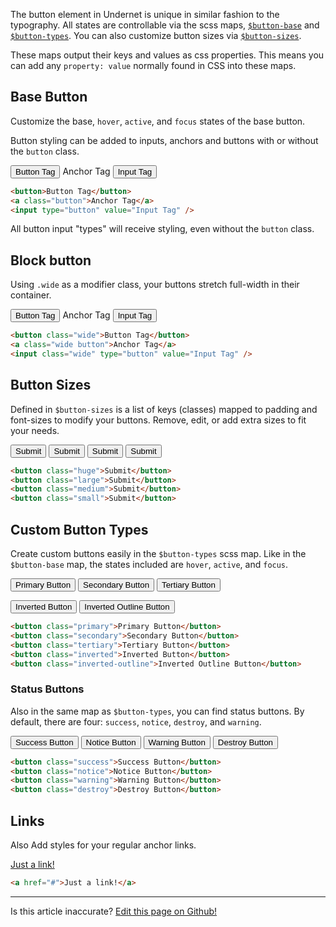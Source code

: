 The button element in Undernet is unique in similar fashion to the typography. All states are controllable via the scss maps, [`$button-base`](/docs/elements/buttons#base-button) and [`$button-types`](/docs/elements/buttons#custom-button-types). You can also customize button sizes via [`$button-sizes`](/docs/elements/buttons#button-sizes).

These maps output their keys and values as css properties. This means you can add any `property: value` normally found in CSS into these maps.

## Base Button

Customize the base, `hover`, `active`, and `focus` states of the base button.

Button styling can be added to inputs, anchors and buttons with or without the `button` class.

<button>Button Tag</button>
<a class="button">Anchor Tag</a>
<input type="button" value="Input Tag" />

```html
<button>Button Tag</button>
<a class="button">Anchor Tag</a>
<input type="button" value="Input Tag" />
```

All button input "types" will receive styling, even without the `button` class.

## Block button

Using `.wide` as a modifier class, your buttons stretch full-width in their container.

<button class="wide">Button Tag</button>
<a class="wide button">Anchor Tag</a>
<input class="wide" type="button" value="Input Tag" />

```html
<button class="wide">Button Tag</button>
<a class="wide button">Anchor Tag</a>
<input class="wide" type="button" value="Input Tag" />
```

## Button Sizes

Defined in `$button-sizes` is a list of keys (classes) mapped to padding and font-sizes to modify your buttons. Remove, edit, or add extra sizes to fit your needs.

<button class="huge">Submit</button>
<button class="large">Submit</button>
<button class="medium">Submit</button>
<button class="small">Submit</button>

```html
<button class="huge">Submit</button>
<button class="large">Submit</button>
<button class="medium">Submit</button>
<button class="small">Submit</button>
```

## Custom Button Types

Create custom buttons easily in the `$button-types` scss map. Like in the `$button-base` map, the states included are `hover`, `active`, and `focus`.

<button class="primary">Primary Button</button>
<button class="secondary">Secondary Button</button>
<button class="tertiary">Tertiary Button</button>

<p>
  <div class="inverted-bg">
    <button class="inverted">Inverted Button</button>
    <button class="inverted-outline">Inverted Outline Button</button>
  </div>
</p>

```html
<button class="primary">Primary Button</button>
<button class="secondary">Secondary Button</button>
<button class="tertiary">Tertiary Button</button>
<button class="inverted">Inverted Button</button>
<button class="inverted-outline">Inverted Outline Button</button>
```

### Status Buttons

Also in the same map as `$button-types`, you can find status buttons. By default, there are four: `success`, `notice`, `destroy`, and `warning`.

<button class="success">Success Button</button>
<button class="notice">Notice Button</button>
<button class="warning">Warning Button</button>
<button class="destroy">Destroy Button</button>

```html
<button class="success">Success Button</button>
<button class="notice">Notice Button</button>
<button class="warning">Warning Button</button>
<button class="destroy">Destroy Button</button>
```

## Links

Also Add styles for your regular anchor links.

<a href="#0">Just a link!</a>

```html
<a href="#">Just a link!</a>
```

<hr />
<p class="has-right-text">Is this article inaccurate? <a href="https://github.com/geotrev/undernet/tree/master/docs/buttons.md">Edit this page on Github!</a></p>
